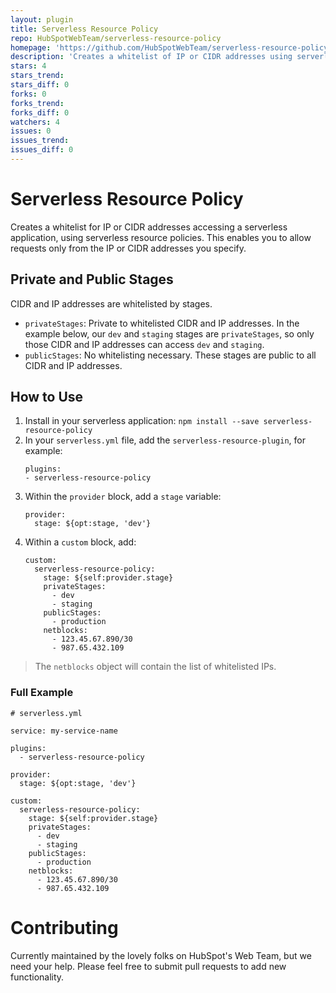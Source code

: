 ```yaml
---
layout: plugin
title: Serverless Resource Policy
repo: HubSpotWebTeam/serverless-resource-policy
homepage: 'https://github.com/HubSpotWebTeam/serverless-resource-policy'
description: 'Creates a whitelist of IP or CIDR addresses using serverless resource policies'
stars: 4
stars_trend: 
stars_diff: 0
forks: 0
forks_trend: 
forks_diff: 0
watchers: 4
issues: 0
issues_trend: 
issues_diff: 0
---
```



# Serverless Resource Policy

Creates a whitelist for IP or CIDR addresses accessing a serverless application, using serverless resource policies. This enables you to allow requests only from the IP or CIDR addresses you specify.

## Private and Public Stages

CIDR and IP addresses are whitelisted by stages.

- `privateStages`: Private to whitelisted CIDR and IP addresses. In the example below, our `dev` and `staging` stages are `privateStages`, so only those CIDR and IP addresses can access `dev` and `staging`.
- `publicStages`: No whitelisting necessary. These stages are public to all CIDR and IP addresses.

## How to Use

1. Install in your serverless application: `npm install --save serverless-resource-policy`
2. In your `serverless.yml` file, add the `serverless-resource-plugin`, for example:
   ```
   plugins:
   - serverless-resource-policy
   ```
3. Within the `provider` block, add a `stage` variable:
   ```
   provider:
     stage: ${opt:stage, 'dev'}
   ```
4. Within a `custom` block, add:
   ```
   custom:
     serverless-resource-policy:
       stage: ${self:provider.stage}
       privateStages:
         - dev
         - staging
       publicStages:
         - production
       netblocks:
         - 123.45.67.890/30
         - 987.65.432.109
   ```

> The `netblocks` object will contain the list of whitelisted IPs.

### Full Example

```
# serverless.yml

service: my-service-name

plugins:
  - serverless-resource-policy

provider:
  stage: ${opt:stage, 'dev'}

custom:
  serverless-resource-policy:
    stage: ${self:provider.stage}
    privateStages:
      - dev
      - staging
    publicStages:
      - production
    netblocks:
      - 123.45.67.890/30
      - 987.65.432.109
```

# Contributing

Currently maintained by the lovely folks on HubSpot's Web Team, but we need your help. Please feel free to submit pull requests to add new functionality.
